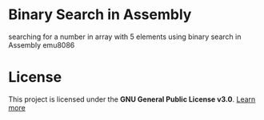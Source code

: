 # Binary Search in Assembly
searching for a number in array with 5 elements using binary search
in Assembly emu8086

# License
This project is licensed under the **GNU General Public License v3.0**. [Learn more](http://choosealicense.com/licenses/gpl-3.0/)
